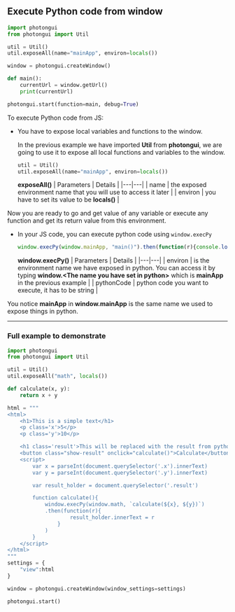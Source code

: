 ## Execute Python code from window

```python
import photongui
from photongui import Util

util = Util()
util.exposeAll(name="mainApp", environ=locals())

window = photongui.createWindow()

def main():
    currentUrl = window.getUrl()
    print(currentUrl)

photongui.start(function=main, debug=True)
```

To execute Python code from JS:

- You have to expose local variables and functions to the window.
  
    In the previous example we have imported **Util** from **photongui**, we are going to use it to expose all local functions and variables to the window.

    ```python
    util = Util()
    util.exposeAll(name="mainApp", environ=locals())
    ```
    **exposeAll()**
    | Parameters | Details |
    |---|---|
    | name       | the exposed environment name that you will use to access it later |
    | environ    | you have to set its value to be **locals()** |


Now you are ready to go and get value of any variable or execute any function and get its return value from this environment.

- In your JS code, you can execute python code using `window.execPy`
    ```javascript
    window.execPy(window.mainApp, "main()").then(function(r){console.log(r)})
    ```
   
    **window.execPy()**
    | Parameters | Details |
    |---|---|
    | environ       | is the environment name we have exposed in python. You can access it by typing **window.&lt;The name you have set in python&gt;** which is **mainApp** in the previous example |
    | pythonCode    | python code you want to execute, it has to be string |

  
You notice **mainApp** in **window.mainApp** is the same name we used to expose things in python.

---

### Full example to demonstrate 

```python
import photongui
from photongui import Util

util = Util()
util.exposeAll("math", locals())

def calculate(x, y):
    return x + y

html = """
<html>
    <h1>This is a simple text</h1>
    <p class='x'>5</p>
    <p class='y'>10</p>

    <h1 class='result'>This will be replaced with the result from python</h1>
    <button class="show-result" onclick="calculate()">Calculate</button>
    <script>
        var x = parseInt(document.querySelector('.x').innerText)
        var y = parseInt(document.querySelector('.y').innerText)

        var result_holder = document.querySelector('.result')

        function calculate(){
            window.execPy(window.math, `calculate(${x}, ${y})`)
            .then(function(r){
                    result_holder.innerText = r
                }
            )
        }
    </script>
</html>
"""
settings = {
    "view":html
}

window = photongui.createWindow(window_settings=settings)

photongui.start()
```